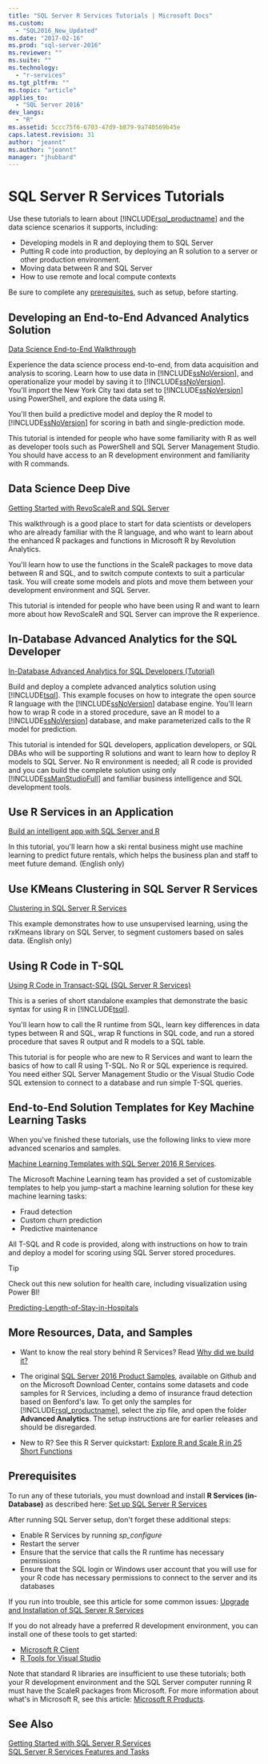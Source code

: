 ```yaml
---
title: "SQL Server R Services Tutorials | Microsoft Docs"
ms.custom: 
  - "SQL2016_New_Updated"
ms.date: "2017-02-16"
ms.prod: "sql-server-2016"
ms.reviewer: ""
ms.suite: ""
ms.technology: 
  - "r-services"
ms.tgt_pltfrm: ""
ms.topic: "article"
applies_to: 
  - "SQL Server 2016"
dev_langs: 
  - "R"
ms.assetid: 5ccc75f6-6703-47d9-b879-9a740569b45e
caps.latest.revision: 31
author: "jeannt"
ms.author: "jeannt"
manager: "jhubbard"
---
```

# SQL Server R Services Tutorials
Use these tutorials to learn about [!INCLUDE[rsql_productname](../../includes/rsql-productname-md.md)] and the data science scenarios it supports, including:

+ Developing models in R and deploying them to SQL Server
+ Putting R code into production, by deploying an R solution to a server or other production environment.
+ Moving data between R and SQL Server
+ How to use remote and local compute contexts
  
Be sure to complete any [prerequisites](#bkmk_Prerequisites), such as setup, before starting.

## <a name="bkmk_end-to-end"></a>Developing an End-to-End Advanced Analytics Solution  

[Data Science End-to-End Walkthrough](../../advanced-analytics/r-services/data-science-end-to-end-walkthrough.md) 

Experience the data science process end-to-end, from data acquisition and analysis to scoring. Learn how to use data in [!INCLUDE[ssNoVersion](../../includes/ssnoversion-md.md)], and operationalize your model by saving it to [!INCLUDE[ssNoVersion](../../includes/ssnoversion-md.md)].  
You'll import the New York City taxi data set to [!INCLUDE[ssNoVersion](../../includes/ssnoversion-md.md)] using PowerShell, and explore the data using R. 

You'll then build a predictive model and deploy the R model to [!INCLUDE[ssNoVersion](../../includes/ssnoversion-md.md)] for scoring in bath and single-prediction mode. 
  
This tutorial is intended for people who have some familiarity with R as well as developer tools such as PowerShell and SQL Server Management Studio. You should have access to an  R development environment and familiarity with R commands. 
  
## <a name="bkmk_dataScience"></a>Data Science Deep Dive  

[Getting Started with RevoScaleR and SQL Server](http://go.microsoft.com/fwlink/?LinkID=691640&clcid=0x809)  

This walkthrough is a good place to start for data scientists or developers who are already familiar with the R language, and who want to learn about the enhanced R packages and functions in Microsoft R by Revolution Analytics. 

You'll learn how to use the functions in the ScaleR packages to  move data between R and SQL, and to switch compute contexts to suit a particular task. You will create some models and plots and move them between your development environment and SQL Server.  
  
This tutorial is intended for people who have been using R and want to learn more about how RevoScaleR and SQL Server can improve the R experience.

## In-Database Advanced Analytics for the SQL Developer  
  
[In-Database Advanced Analytics for SQL Developers &#40;Tutorial&#41;](../../advanced-analytics/r-services/in-database-advanced-analytics-for-sql-developers-tutorial.md)

Build and deploy a complete advanced analytics solution using [!INCLUDE[tsql](../../includes/tsql-md.md)]. 
This example focuses on how  to integrate the open source R language with the [!INCLUDE[ssNoVersion](../../includes/ssnoversion-md.md)] database engine. You'll learn how to wrap R code in a stored procedure, save an R model to a [!INCLUDE[ssNoVersion](../../includes/ssnoversion-md.md)] database, and make parameterized calls to the R model for prediction. 
  
This tutorial is intended for SQL developers, application developers, or SQL DBAs who will be supporting R solutions and want to learn how to deploy R models to SQL Server.  No R environment is needed; all R code is provided and you can build the complete solution using only [!INCLUDE[ssManStudioFull](../../includes/ssmanstudiofull-md.md)] and familiar business intelligence and SQL development tools.   

## Use R Services in an Application

[Build an intelligent app with SQL Server and R](https://www.microsoft.com/sql-server/developer-get-started/r)

In this tutorial, you'll learn how a ski rental business might use machine learning to predict future rentals, which helps the business plan and staff to meet future demand. (English only)

## Use KMeans Clustering in SQL Server R Services

[Clustering in SQL Server R Services](https://www.microsoft.com/sql-server/developer-get-started/rclustering)

This example demonstrates how to use unsupervised learning, using the rxKmeans library on SQL Server, to segment customers based on sales data.  (English only)

## Using R Code in T-SQL  

[Using R Code in Transact-SQL &#40;SQL Server R Services&#41;](../../advanced-analytics/r-services/using-r-code-in-transact-sql-sql-server-r-services.md)  

This is a series of short standalone examples that demonstrate the basic syntax for using R in [!INCLUDE[tsql](../../includes/tsql-md.md)]. 

You'll learn how to call the R runtime from SQL, learn key differences in data types between R and SQL, wrap R functions in SQL code, and run a stored procedure that saves R output and R models to a SQL table.
  
This tutorial is for people who are new to R Services and want to learn the basics of how to call R using T-SQL. No R or SQL experience is required. You need either SQL Server Management Studio or the Visual Studio Code SQL extension to connect to a database and run simple T-SQL queries.

  

## End-to-End Solution Templates for Key Machine Learning Tasks  

When you've finished these tutorials, use the following links to view more advanced scenarios and samples.

[Machine Learning Templates with SQL Server 2016 R Services](https://blogs.technet.microsoft.com/machinelearning/2016/03/23/machine-learning-templates-with-sql-server-2016-r-services/).  

The Microsoft Machine Learning team has provided a set of customizable templates to help you jump-start a machine learning solution for these key machine learning tasks:  
* Fraud detection  
* Custom churn prediction  
* Predictive maintenance  
  
All T-SQL and R code is provided, along with instructions on how to train and deploy a model for scoring using SQL Server stored procedures. 

> [!TIP]
> Check out this new solution for health care, including visualization using Power BI!
> 
> [Predicting-Length-of-Stay-in-Hospitals](https://gallery.cortanaintelligence.com/Solution/Predicting-Length-of-Stay-in-Hospitals-1)


## More Resources, Data, and Samples  

+ Want to know the real story behind R Services? Read [Why did we build it?](https://blogs.msdn.microsoft.com/sqlserverstorageengine/2017/01/10/sql-server-r-services-why-did-we-build-it/)  
  
+ The original [SQL Server 2016 Product Samples](https://www.microsoft.com/en-us/download/details.aspx?id=49502), available on Github and on the Microsoft Download Center, contains some  datasets and code samples for R Services, including a demo of insurance fraud detection based on Benford's law. To get only the samples for [!INCLUDE[rsql_productname](../../includes/rsql-productname-md.md)], select the zip file, and open the folder **Advanced Analytics**.  The setup instructions are for earlier releases and should be disregarded.

+ New to R? See this R Server quickstart: [Explore R and Scale R in 25 Short Functions](https://msdn.microsoft.com/microsoft-r/microsoft-r-getting-started-tutorial)   

## <a name="bkmk_Prerequisites"></a>Prerequisites
  
To run any of these tutorials, you must download and install **R Services (in-Database)** as described here:  [Set up SQL Server R Services](../../advanced-analytics/r-services/set-up-sql-server-r-services-in-database.md)

After running SQL Server setup, don't forget these additional steps:
+ Enable R Services by running *sp_configure*
+ Restart the server
+ Ensure that the service that calls the R runtime has necessary permissions
+ Ensure that the SQL login or Windows user account that you will use for your R code has necessary permissions to connect to the server and its databases

If you run into trouble, see this article for some common issues: [Upgrade and Installation of SQL Server R Services](../../advanced-analytics/r-services/upgrade-and-installation-faq-sql-server-r-services.md)

If you do not already have a preferred R development environment, you can install one of these tools to get started:

+ [Microsoft R Client](https://msdn.microsoft.com/microsoft-r/r-client-get-started)
+ [R Tools for Visual Studio](https://www.visualstudio.com/vs/rtvs/)

Note that standard R libraries are insufficient to use these tutorials; both your R development environment and the SQL Server computer running R must have the ScaleR packages from Microsoft. For more information about what's in Microsoft R, see this article: [Microsoft R Products](https://msdn.microsoft.com/microsoft-r/microsoft-r-getting-started#compare-prods).

  
## See Also  
[Getting Started with SQL Server R Services](../../advanced-analytics/r-services/getting-started-with-sql-server-r-services.md)  
[SQL Server R Services Features and Tasks](../../advanced-analytics/r-services/sql-server-r-services-features-and-tasks.md)  
  
